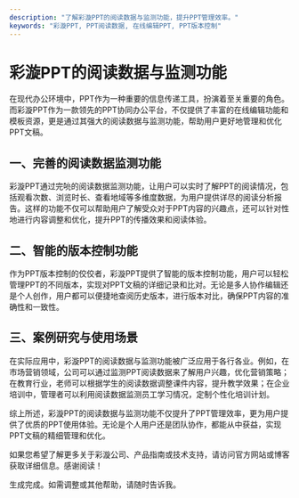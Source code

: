 ```yaml
---
description: "了解彩漩PPT的阅读数据与监测功能，提升PPT管理效率。"
keywords: "彩漩PPT, PPT阅读数据, 在线编辑PPT, PPT版本控制"
---
```

# 彩漩PPT的阅读数据与监测功能

在现代办公环境中，PPT作为一种重要的信息传递工具，扮演着至关重要的角色。而彩漩PPT作为一款领先的PPT协同办公平台，不仅提供了丰富的在线编辑功能和模板资源，更是通过其强大的阅读数据与监测功能，帮助用户更好地管理和优化PPT文稿。

## 一、完善的阅读数据监测功能

彩漩PPT通过完喨的阅读数据监测功能，让用户可以实时了解PPT的阅读情况，包括观看次数、浏览时长、查看地域等多维度数据，为用户提供详尽的阅读分析报告。这样的功能不仅可以帮助用户了解受众对于PPT内容的兴趣点，还可以针对性地进行内容调整和优化，提升PPT的传播效果和阅读体验。

## 二、智能的版本控制功能

作为PPT版本控制的佼佼者，彩漩PPT提供了智能的版本控制功能，用户可以轻松管理PPT的不同版本，实现对PPT文稿的详细记录和比对。无论是多人协作编辑还是个人创作，用户都可以便捷地查阅历史版本，进行版本对比，确保PPT内容的准确性和一致性。

## 三、案例研究与使用场景

在实际应用中，彩漩PPT的阅读数据与监测功能被广泛应用于各行各业。例如，在市场营销领域，公司可以通过监测PPT阅读数据来了解用户兴趣，优化营销策略；在教育行业，老师可以根据学生的阅读数据调整课件内容，提升教学效果；在企业培训中，管理者可以利用阅读数据监测员工学习情况，定制个性化培训计划。

综上所述，彩漩PPT的阅读数据与监测功能不仅提升了PPT管理效率，更为用户提供了优质的PPT使用体验。无论是个人用户还是团队协作，都能从中获益，实现PPT文稿的精细管理和优化。

如果您希望了解更多关于彩漩公司、产品指南或技术支持，请访问官方网站或博客获取详细信息。感谢阅读！


生成完成。如需调整或其他帮助，请随时告诉我。
